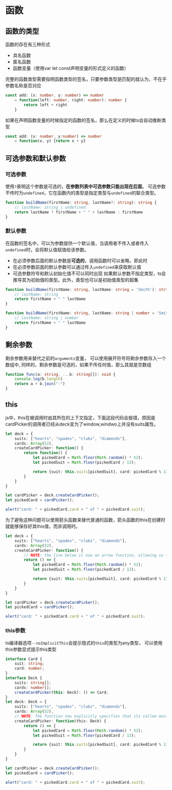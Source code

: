 # 函数

## 函数的类型

函数的存在有三种形式
- 具名函数
- 匿名函数
- 函数变量（使用var let const声明变量的形式定义的函数）

完整的函数类型需要指明函数类型的签名，只要参数类型是匹配的就认为，不在乎参数名称是否对应

```ts
const add: (x: number, y: number) => number 
    = function(left: number, right: number): number { 
        return left + right 
    } 
```

如果在声明函数变量的时候指定的函数的签名，那么在定义的时候ts会自动推断类型

```ts
const add: (x: number, y:number) => number 
    = function(x, y) {return x + y}
```

## 可选参数和默认参数


### 可选参数
使用`?`表明这个参数是可选的，**在参数列表中可选参数只能出现在后面**。
可选参数不传时为`undefined`，它在函数内的类型是指定类型与`undefined`的联合类型。

```ts
function buildName(firstName: string, lastName?: string): string {
    // lastName: string | undefined
    return lastName ? firstName + " " + lastName : firstName
}
```
### 默认参数

在函数的签名中，可以为参数提供一个默认值，当调用者不传入或者传入`undefined`时，会将默认值赋值给该参数。
- 在必须参数后面的默认参数是**可选的**，调用函数时可以省略，即此时
- 在必须参数前面的默认参数可以通过传入`undefined`来获取默认值
- 可选参数符号和默认初始化值不可以同时出现
如果默认参数不指定类型，ts会推导其为初始值的类型。此外，类型也可以是初始值类型的超集

```ts
function buildName(firstName: string, lastName: string = 'Smith'): string {
    // lastName: string
    return firstName + " " lastName
}

function buildName(firstName: string, lastName: string | number = 'Smith'): string {
    // lastName: string | number
    return firstName + " " lastName
}

```

## 剩余参数

剩余参数用来替代之前的`arguments`变量，
可以使用展开符号将剩余参数存入一个数组中, 同样的，剩余参数是可选的，如果不传任何值，那么其就是空数组

```ts
function func(a: string, ...b: string[]): void {
    console.log(b.length)
    return a + b.join("-")
}
```

## this

js中，this在被调用时由其所在的上下文指定，下面这段代码会报错，原因是cardPicker的调用者已经从deck变为了window,windwo上并没有suits属性。

```ts
let deck = {
    suits: ["hearts", "spades", "clubs", "diamonds"],
    cards: Array(52),
    createCardPicker: function() {
        return function() {
            let pickedCard = Math.floor(Math.random() * 52);
            let pickedSuit = Math.floor(pickedCard / 13);

            return {suit: this.suits[pickedSuit], card: pickedCard % 13};
        }
    }
}

let cardPicker = deck.createCardPicker();
let pickedCard = cardPicker();

alert("card: " + pickedCard.card + " of " + pickedCard.suit);
```
为了避免这种问题可以使用箭头函数来替代普通的函数，箭头函数的this在创建时就能够保存好其this值，而非调用时。

```ts
let deck = {
    suits: ["hearts", "spades", "clubs", "diamonds"],
    cards: Array(52),
    createCardPicker: function() {
        // NOTE: the line below is now an arrow function, allowing us to capture 'this' right here
        return () => {
            let pickedCard = Math.floor(Math.random() * 52);
            let pickedSuit = Math.floor(pickedCard / 13);

            return {suit: this.suits[pickedSuit], card: pickedCard % 13};
        }
    }
}

let cardPicker = deck.createCardPicker();
let pickedCard = cardPicker();

alert("card: " + pickedCard.card + " of " + pickedCard.suit);
```

### this参数

ts编译器选项`--noImplicitThis`会提示隐式的`this`的类型为any类型，
可以使用this参数显式提示this类型

```ts
interface Card {
    suit: string;
    card: number;
}
interface Deck {
    suits: string[];
    cards: number[];
    createCardPicker(this: Deck): () => Card;
}
let deck: Deck = {
    suits: ["hearts", "spades", "clubs", "diamonds"],
    cards: Array(52),
    // NOTE: The function now explicitly specifies that its callee must be of type Deck
    createCardPicker: function(this: Deck) {
        return () => {
            let pickedCard = Math.floor(Math.random() * 52);
            let pickedSuit = Math.floor(pickedCard / 13);

            return {suit: this.suits[pickedSuit], card: pickedCard % 13};
        }
    }
}

let cardPicker = deck.createCardPicker();
let pickedCard = cardPicker();

alert("card: " + pickedCard.card + " of " + pickedCard.suit);
```